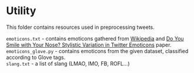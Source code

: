 # Utility

This folder contains resources used in preprocessing tweets.

`emoticons.txt` - contains emoticons gathered from [Wikipedia](https://en.wikipedia.org/wiki/List_of_emoticons)
and [Do You Smile with Your Nose? Stylistic Variation in Twitter Emoticons](https://repository.upenn.edu/cgi/viewcontent.cgi?article=1242&context=pwp)
paper.  
`emoticons_glove.py` - contains emoticons from the given dataset, classified
according to Glove tags.  
`slang.txt` - a list of slang (LMAO, IMO, FB, ROFL...)
